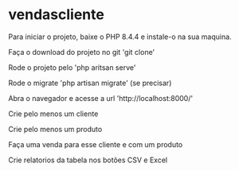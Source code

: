 # vendascliente

Para iniciar o projeto, baixe o PHP 8.4.4 e instale-o na sua maquina.

Faça o download do projeto no git 'git clone'

Rode o projeto pelo 'php aritsan serve'

Rode o migrate 'php artisan migrate' (se precisar)

Abra o navegador e acesse a url 'http://localhost:8000/'

Crie pelo menos um cliente

Crie pelo menos um produto

Faça uma venda para esse cliente e com um produto

Crie relatorios da tabela nos botões CSV e Excel
